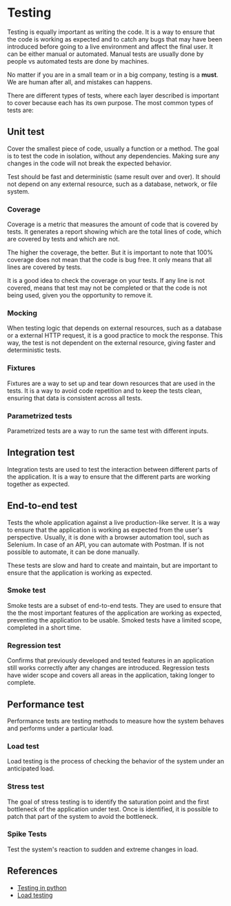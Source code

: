 # Testing

Testing is equally important as writing the code. It is a way to ensure that the
code is working as expected and to catch any bugs that may have been introduced
before going to a live environment and affect the final user. It can be either
manual or automated. Manual tests are usually done by people vs automated tests
are done by machines.

No matter if you are in a small team or in a big company, testing is a **must**.
We are human after all, and mistakes can happens.

There are different types of tests, where each layer described is important to
cover because each has its own purpose. The most common types of tests are:

## Unit test

Cover the smallest piece of code, usually a function or a method. The goal is to
test the code in isolation, without any dependencies. Making sure any changes in
the code will not break the expected behavior.

Test should be fast and deterministic (same result over and over). It should not
depend on any external resource, such as a database, network, or file system.

### Coverage

Coverage is a metric that measures the amount of code that is covered by tests.
It generates a report showing which are the total lines of code, which are
covered by tests and which are not.

The higher the coverage, the better. But it is important to note that 100%
coverage does not mean that the code is bug free. It only means that all lines
are covered by tests.

It is a good idea to check the coverage on your tests. If any line is not
covered, means that test may not be completed or that the code is not being
used, given you the opportunity to remove it.

### Mocking

When testing logic that depends on external resources, such as a database or a
external HTTP request, it is a good practice to mock the response. This way, the
test is not dependent on the external resource, giving faster and deterministic
tests.

### Fixtures

Fixtures are a way to set up and tear down resources that are used in the tests.
It is a way to avoid code repetition and to keep the tests clean, ensuring that
data is consistent across all tests.

### Parametrized tests

Parametrized tests are a way to run the same test with different inputs.

## Integration test

Integration tests are used to test the interaction between different parts of
the application. It is a way to ensure that the different parts are working
together as expected.

## End-to-end test

Tests the whole application against a live production-like server. It is a way
to ensure that the application is working as expected from the user's
perspective. Usually, it is done with a browser automation tool, such as
Selenium. In case of an API, you can automate with Postman. If is not possible
to automate, it can be done manually.

These tests are slow and hard to create and maintain, but are important to
ensure that the application is working as expected.

### Smoke test

Smoke tests are a subset of end-to-end tests. They are used to ensure that the
the most important features of the application are working as expected,
preventing the application to be usable. Smoked tests have a limited scope,
completed in a short time.

### Regression test

Confirms that previously developed and tested features in an application still
works correctly after any changes are introduced. Regression tests have wider
scope and covers all areas in the application, taking longer to complete.

## Performance test

Performance tests are testing methods to measure how the system behaves and
performs under a particular load.

### Load test

Load testing is the process of checking the behavior of the system under an
anticipated load.

### Stress test

The goal of stress testing is to identify the saturation point and the first
bottleneck of the application under test. Once is identified, it is possible to
patch that part of the system to avoid the bottleneck.

### Spike Tests

Test the system's reaction to sudden and extreme changes in load.

## References

- [Testing in python](https://testdriven.io/blog/testing-python/)
- [Load testing](https://www.raullg.com/que-es-el-load-testing/)

